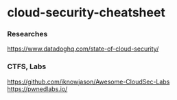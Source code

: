 # cloud-security-cheatsheet

### Researches
https://www.datadoghq.com/state-of-cloud-security/

### CTFS, Labs
https://github.com/iknowjason/Awesome-CloudSec-Labs<br>
https://pwnedlabs.io/